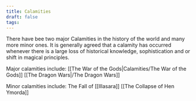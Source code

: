 ```yaml
---
title: Calamities
draft: false
tags:
---
```

 
There have bee two major Calamities in the history of the world and many more minor ones. It is generally agreed that a calamity has occurred whenever there is a large loss of historical knowledge, sophistication and or shift in magical principles. 

Major calamities include: 
	[[The War of the Gods|Calamities/The War of the Gods]]
	[[The Dragon Wars|/The Dragon Wars]]

Minor calamities include: 
	The Fall of [[Illasara]]
	[[The Collapse of Hen Ymorda]]